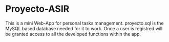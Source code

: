 # Proyecto-ASIR

This is a mini Web-App for personal tasks management.
proyecto.sql is the MySQL based database needed for it to work. 
Once a user is registred will be granted access to all the developed functions within the app.


